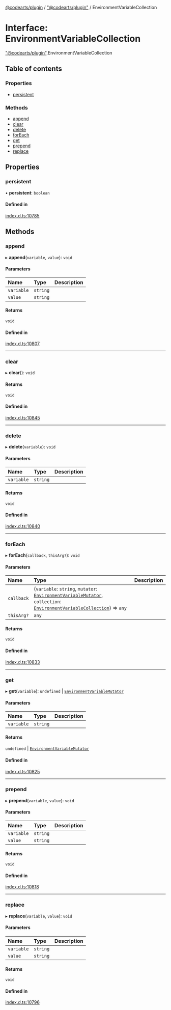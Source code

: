 [@codearts/plugin](../README.md) / ["@codearts/plugin"](../modules/_codearts_plugin_.md) / EnvironmentVariableCollection

# Interface: EnvironmentVariableCollection

["@codearts/plugin"](../modules/_codearts_plugin_.md).EnvironmentVariableCollection

## Table of contents

### Properties

- [persistent](codearts_plugin_.EnvironmentVariableCollection.md#persistent)

### Methods

- [append](codearts_plugin_.EnvironmentVariableCollection.md#append)
- [clear](codearts_plugin_.EnvironmentVariableCollection.md#clear)
- [delete](codearts_plugin_.EnvironmentVariableCollection.md#delete)
- [forEach](codearts_plugin_.EnvironmentVariableCollection.md#foreach)
- [get](codearts_plugin_.EnvironmentVariableCollection.md#get)
- [prepend](codearts_plugin_.EnvironmentVariableCollection.md#prepend)
- [replace](codearts_plugin_.EnvironmentVariableCollection.md#replace)

## Properties

### persistent

• **persistent**: `boolean`

#### Defined in

[index.d.ts:10785](https://github.com/huaweicloud/cloudide-plugin-api/blob/84e382d/index.d.ts#L10785)

## Methods

### append

▸ **append**(`variable`, `value`): `void`

#### Parameters

| Name | Type | Description |
| :------ | :------ | :------ |
| `variable` | `string` |  |
| `value` | `string` |  |

#### Returns

`void`

#### Defined in

[index.d.ts:10807](https://github.com/huaweicloud/cloudide-plugin-api/blob/84e382d/index.d.ts#L10807)

___

### clear

▸ **clear**(): `void`

#### Returns

`void`

#### Defined in

[index.d.ts:10845](https://github.com/huaweicloud/cloudide-plugin-api/blob/84e382d/index.d.ts#L10845)

___

### delete

▸ **delete**(`variable`): `void`

#### Parameters

| Name | Type | Description |
| :------ | :------ | :------ |
| `variable` | `string` |  |

#### Returns

`void`

#### Defined in

[index.d.ts:10840](https://github.com/huaweicloud/cloudide-plugin-api/blob/84e382d/index.d.ts#L10840)

___

### forEach

▸ **forEach**(`callback`, `thisArg?`): `void`

#### Parameters

| Name | Type | Description |
| :------ | :------ | :------ |
| `callback` | (`variable`: `string`, `mutator`: [`EnvironmentVariableMutator`](codearts_plugin_.EnvironmentVariableMutator.md), `collection`: [`EnvironmentVariableCollection`](codearts_plugin_.EnvironmentVariableCollection.md)) => `any` |  |
| `thisArg?` | `any` |  |

#### Returns

`void`

#### Defined in

[index.d.ts:10833](https://github.com/huaweicloud/cloudide-plugin-api/blob/84e382d/index.d.ts#L10833)

___

### get

▸ **get**(`variable`): `undefined` \| [`EnvironmentVariableMutator`](codearts_plugin_.EnvironmentVariableMutator.md)

#### Parameters

| Name | Type | Description |
| :------ | :------ | :------ |
| `variable` | `string` |  |

#### Returns

`undefined` \| [`EnvironmentVariableMutator`](codearts_plugin_.EnvironmentVariableMutator.md)

#### Defined in

[index.d.ts:10825](https://github.com/huaweicloud/cloudide-plugin-api/blob/84e382d/index.d.ts#L10825)

___

### prepend

▸ **prepend**(`variable`, `value`): `void`

#### Parameters

| Name | Type | Description |
| :------ | :------ | :------ |
| `variable` | `string` |  |
| `value` | `string` |  |

#### Returns

`void`

#### Defined in

[index.d.ts:10818](https://github.com/huaweicloud/cloudide-plugin-api/blob/84e382d/index.d.ts#L10818)

___

### replace

▸ **replace**(`variable`, `value`): `void`

#### Parameters

| Name | Type | Description |
| :------ | :------ | :------ |
| `variable` | `string` |  |
| `value` | `string` |  |

#### Returns

`void`

#### Defined in

[index.d.ts:10796](https://github.com/huaweicloud/cloudide-plugin-api/blob/84e382d/index.d.ts#L10796)

